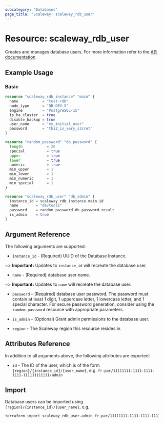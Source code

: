 ```yaml
---
subcategory: "Databases"
page_title: "Scaleway: scaleway_rdb_user"
---
```


# Resource: scaleway_rdb_user

Creates and manages database users.
For more information refer to the [API documentation](https://www.scaleway.com/en/developers/api/managed-database-postgre-mysql/).

## Example Usage

### Basic

```terraform
resource "scaleway_rdb_instance" "main" {
  name           = "test-rdb"
  node_type      = "DB-DEV-S"
  engine         = "PostgreSQL-15"
  is_ha_cluster  = true
  disable_backup = true
  user_name      = "my_initial_user"
  password       = "thiZ_is_v&ry_s3cret"
}

resource "random_password" "db_password" {
  length           = 20
  special          = true
  upper            = true
  lower            = true
  numeric          = true
  min_upper        = 1
  min_lower        = 1
  min_numeric      = 1
  min_special      = 1
}

resource "scaleway_rdb_user" "db_admin" {
  instance_id = scaleway_rdb_instance.main.id
  name        = "devtools"
  password    = random_password.db_password.result
  is_admin    = true
}
```

## Argument Reference

The following arguments are supported:

- `instance_id` - (Required) UUID of the Database Instance.

~> **Important:** Updates to `instance_id` will recreate the database user.

- `name` - (Required) database user name.

~> **Important:** Updates to `name` will recreate the database user.

- `password` - (Required) database user password. The password must contain at least 1 digit, 1 uppercase letter, 1 lowercase letter, and 1 special character. For secure password generation, consider using the `random_password` resource with appropriate parameters.

- `is_admin` - (Optional) Grant admin permissions to the database user.

- `region` - The Scaleway region this resource resides in.

## Attributes Reference

In addition to all arguments above, the following attributes are exported:

- `id` - The ID of the user, which is of the form `{region}/{instance_id}/{user_name}`, e.g. `fr-par/11111111-1111-1111-1111-111111111111/admin`

## Import

Database users can be imported using `{region}/{instance_id}/{user_name}`, e.g.

```bash
terraform import scaleway_rdb_user.admin fr-par/11111111-1111-1111-1111-111111111111/admin
```
